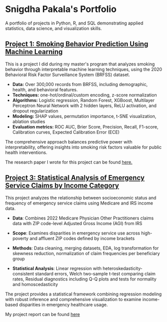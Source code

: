 # Snigdha Pakala's Portfolio
A portfolio of projects in Python, R, and SQL demonstrating applied statistics, data science, and visualization skills.

## [Project 1: Smoking Behavior Prediction Using Machine Learning](https://github.com/snigdhapakala/Smoking-Behavior-ML)

This is a project I did during my master's program that analyzes smoking behavior through interpretable machine learning techniques, using the 2020 Behavioral Risk Factor Surveillance System (BRFSS) dataset. 

- **Data:**  Over 300,000 records from BRFSS, including demographic, health, and behavioral features.
- **Techniques:** one-hot/ordinal/custom encoding, z-score normalization
- **Algorithms:** Logistic regression, Random Forest, XGBoost, Multilayer Perceptron Neural Network with 2 hidden layers, ReLU activation, and dropout regularization
- **Modeling:** SHAP values, permutation importance, t-SNE visualization, ablation studies
- **Evaluation metrics:** ROC AUC, Brier Score, Precision, Recall, F1-score, Calibration curves, Expected Calibration Error (ECE)  

The comprehensive approach balances predictive power with interpretability, offering insights into smoking risk factors valuable for public health interventions.

The research paper I wrote for this project can be found [here.](https://github.com/snigdhapakala/Smoking-Behavior-ML/blob/main/Research_Paper_Smoking_Behavior_ML.pdf)

## [Project 3: Statistical Analysis of Emergency Service Claims by Income Category](https://github.com/snigdhapakala/Statistical-Analysis-Emergency-Claims-Income)

This project analyzes the relationship between socioeconomic status and frequency of emergency service claims using Medicare and IRS income data.

- **Data**: Combines 2022 Medicare Physician Other Practitioners claims data with ZIP code-level Adjusted Gross Income (AGI) from IRS

- **Scope**: Examines disparities in emergency service use across high-poverty and affluent ZIP codes defined by income brackets

- **Methods**: Data cleaning, merging datasets, EDA, log transformation for skewness reduction, normalization of claim frequencies per beneficiary group

- **Statistical Analysis**: Linear regression with heteroskedasticity-consistent standard errors, Welch two-sample t-test comparing claim rates, Residual diagnostics including Q-Q plots and tests for normality and homoscedasticity

The project provides a statistical framework combining regression modeling with robust inference and comprehensive visualization to examine income-based disparities in emergency healthcare usage.

My project report can be found [here](https://github.com/snigdhapakala/Statistical-Analysis-Emergency-Claims-Income/blob/main/Paper_Statistical_Analysis_Emergency_Claims.pdf)
